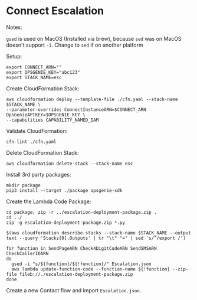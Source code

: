 # Connect Escalation


Notes:

`gsed` is used on MacOS (Installed via brew), because `sed` was on MacOS doesn't support `-i`.
Change to `sed` if on another platform

Setup:
```
export CONNECT_ARN=""
export OPSGENIE_KEY="abc123"
export STACK_NAME=esc
```


Create CloudFormation Stack:
```
aws cloudformation deploy --template-file ./cfn.yaml --stack-name $STACK_NAME \
--parameter-overrides ConnectInstanceARN=$CONNECT_ARN OpsGenieAPIKEY=$OPSGENIE_KEY \
--capabilities CAPABILITY_NAMED_IAM
```

Validate CloudFormation:
```
cfn-lint ./cfn.yaml
```

Delete CloudFormation Stack:
```
aws cloudformation delete-stack --stack-name esc
```


Install 3rd party packages:
```
mkdir package
pip3 install --target ./package opsgenie-sdk
```

Create the Lambda Code Package:
```
cd package; zip -r ../escalation-deployment-package.zip .
cd ../
zip -g escalation-deployment-package.zip *.py
```

```
$(aws cloudformation describe-stacks --stack-name $STACK_NAME --output text --query 'Stacks[0].Outputs' | tr "\t" "=" | sed 's/^/export /')
```

```
for function in SendPageARN Check4DigitCodeARN SendSMSARN CheckCallerIDARN
do
  gsed -i "s/${function}/${!function}/" Escalation.json
  aws lambda update-function-code --function-name ${!function} --zip-file fileb://./escalation-deployment-package.zip
done
```

Create a new Contact flow and import `Escalation.json`.
